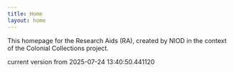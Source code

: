 ```yaml
---
title: Home
layout: home
---
```


This homepage for the Research Aids (RA), created by NIOD in the context of the Colonial Collections project. 


current version from 2025-07-24 13:40:50.441120